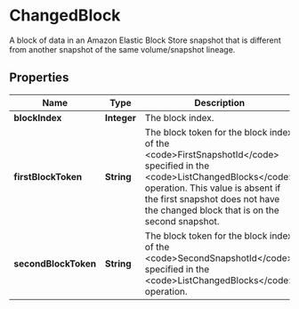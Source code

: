 

# ChangedBlock

A block of data in an Amazon Elastic Block Store snapshot that is different from another snapshot of the same volume/snapshot lineage.

## Properties

| Name | Type | Description | Notes |
|------------ | ------------- | ------------- | -------------|
|**blockIndex** | **Integer** | The block index. |  [optional] |
|**firstBlockToken** | **String** | The block token for the block index of the &lt;code&gt;FirstSnapshotId&lt;/code&gt; specified in the &lt;code&gt;ListChangedBlocks&lt;/code&gt; operation. This value is absent if the first snapshot does not have the changed block that is on the second snapshot. |  [optional] |
|**secondBlockToken** | **String** | The block token for the block index of the &lt;code&gt;SecondSnapshotId&lt;/code&gt; specified in the &lt;code&gt;ListChangedBlocks&lt;/code&gt; operation. |  [optional] |



